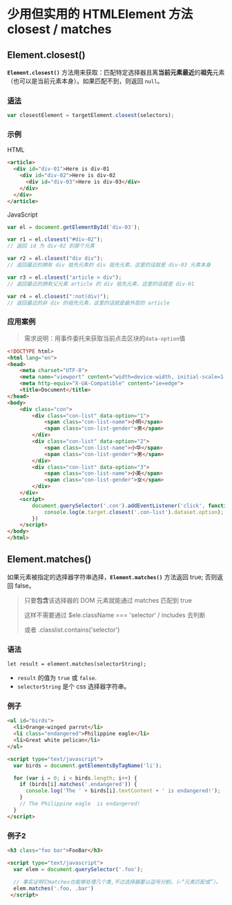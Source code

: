 # 少用但实用的 HTMLElement 方法 closest / matches 



## Element.closest()

**`Element.closest()`** 方法用来获取：匹配特定选择器且离**当前元素最近**的**祖先**元素（也可以是当前元素本身）。如果匹配不到，则返回 `null`。



### [语法](https://developer.mozilla.org/zh-CN/docs/Web/API/Element/closest#语法)

```javascript
var closestElement = targetElement.closest(selectors);
```

### 示例

HTML

```html
<article>
  <div id="div-01">Here is div-01
    <div id="div-02">Here is div-02
      <div id="div-03">Here is div-03</div>
    </div>
  </div>
</article>
```

JavaScript

```js
var el = document.getElementById('div-03');

var r1 = el.closest("#div-02");
// 返回 id 为 div-02 的那个元素

var r2 = el.closest("div div");
// 返回最近的拥有 div 祖先元素的 div 祖先元素，这里的话就是 div-03 元素本身

var r3 = el.closest("article > div");
// 返回最近的拥有父元素 article 的 div 祖先元素，这里的话就是 div-01

var r4 = el.closest(":not(div)");
// 返回最近的非 div 的祖先元素，这里的话就是最外层的 article
```

### 应用案例

> 需求说明：用事件委托来获取当前点击区块的`data-option`值



```html
<!DOCTYPE html>
<html lang="en">
<head>
    <meta charset="UTF-8">
    <meta name="viewport" content="width=device-width, initial-scale=1.0">
    <meta http-equiv="X-UA-Compatible" content="ie=edge">
    <title>Document</title>
</head>
<body>
    <div class="con">
        <div class="con-list" data-option="1">
            <span class="con-list-name">小明</span>
            <span class="con-list-gender">男</span>
        </div>
        <div class="con-list" data-option="2">
            <span class="con-list-name">小华</span>
            <span class="con-list-gender">男</span>
        </div>
        <div class="con-list" data-option="3">
            <span class="con-list-name">小美</span>
            <span class="con-list-gender">女</span>
        </div>
    </div>
    <script>
        document.querySelector('.con').addEventListener('click', function(e) {
            console.log(e.target.closest('.con-list').dataset.option);
        })
    </script>
</body>
</html>
```

## Element.matches()

如果元素被指定的选择器字符串选择，**`Element.matches()`** 方法返回 true; 否则返回 false。

> 只要**包含**该选择器的 DOM 元素就能通过 matches 匹配到 true
>
> 这样不需要通过 $ele.className === 'selector' / includes 去判断
>
> 或者 .classlist.contains('selector')

### 语法

```
let result = element.matches(selectorString);
```

- `result` 的值为 `true` 或 `false`.
- `selectorString` 是个 css 选择器字符串。

### 例子

```html
<ul id="birds">
  <li>Orange-winged parrot</li>
  <li class="endangered">Philippine eagle</li>
  <li>Great white pelican</li>
</ul>

<script type="text/javascript">
  var birds = document.getElementsByTagName('li');

  for (var i = 0; i < birds.length; i++) {
    if (birds[i].matches('.endangered')) {
      console.log('The ' + birds[i].textContent + ' is endangered!');
    }
    // The Philippine eagle  is endangered!
  }
</script>
```

### 例子2

```html
<h3 class="foo bar">FooBar</h3>

<script type="text/javascript">
  var elem = document.querySelector('.foo');
  
  // 事实证明它matches也能够处理几个类,不过选择器要以逗号分割。（–“元素匹配或”）。
  elem.matches('.foo, .bar') 
 </script>
```


